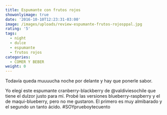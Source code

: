 ```yaml
---
title: Espumante con frutos rojos
showonlyimage: true
date: '2016-10-10T12:23:31-03:00'
image: /images/uploads/review-espumante-frutos-rojosppal.jpg
rating: '5'
tags:
  - night
  - dulce
  - espumante
  - frutos rojos
categories:
  - COMER Y BEBER
weight: 0
---
```

Todavía queda muuuucha noche por delante y hay que ponerle sabor. 

<!--more-->

Yo elegí este espumante cranberry-blackberry de @valdiviesochile que tiene el dulzor justo para mí. Probé las versiones blueberry-raspberry y el de maqui-blueberry, pero no me gustaron. El primero es muy almibarado y el segundo un tanto ácido. #SOYprueboytecuento
